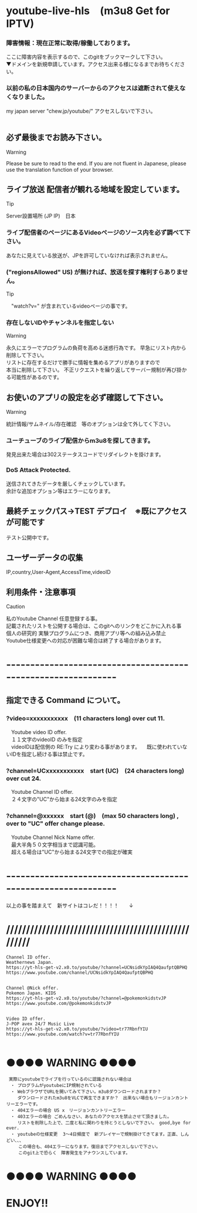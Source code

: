# youtube-live-hls　(m3u8 Get for IPTV)

### 障害情報：現在正常に取得/稼働しております。
ここに障害内容を表示するので、このgitをブックマークして下さい。<br/>
▼ドメインを新規申請しています。アクセス出来る様になるまでお待ちください。<br/>

### 以前の私の日本国内のサーバーからのアクセスは遮断されて使えなくなりました。
my japan server "chew.jp/youtube/" アクセスしないで下さい。<br/>
<br/>

## 必ず最後までお読み下さい。
> [!WARNING]
> Please be sure to read to the end.
> If you are not fluent in Japanese,
>  please use the translation function of your browser.

## ライブ放送 配信者が観れる地域を設定しています。
> [!TIP]
> Server設置場所 (JP IP)　日本<br/>

### ライブ配信者のページにあるVideoページのソース内を必ず調べて下さい。
あなたに見えている放送が、JPを許可していなければ表示されません。<br/>

###  ("regionsAllowed" US) が無ければ、放送を探す権利すらありません。
> [!TIP]
>　"watch?v=" が含まれているvideoページの事です。<br/>

### 存在しないIDやチャンネルを指定しない
> [!WARNING]
> 
> 永久にエラーでプログラムの負荷を高める迷惑行為です。
> 早急にリスト内から削除して下さい。<br/>
> リストに存在するだけで勝手に情報を集めるアプリがありますので<br/>
> 本当に削除して下さい。
> 不正リクエストを繰り返してサーバー規制が再び掛かる可能性があるのです。<br/>

## お使いのアプリの設定を必ず確認して下さい。
> [!WARNING]
> 統計情報/サムネイル/存在確認　等のオプションは全て外してく下さい。<br/>


### ユーチューブのライブ配信からm3u8を探してきます。
発見出来た場合は302ステータスコードでリダイレクトを掛けます。<br/>

### DoS Attack Protected.
送信されてきたデータを厳しくチェックしています。<br/>
余計な追加オプション等はエラーになります。<br/>

## 最終チェックパス→TEST デプロイ　※既にアクセスが可能です<br/>
テスト公開中です。<br/>



## ユーザーデータの収集
IP,country,User-Agent,AccessTime,videoID<br/>


## 利用条件・注意事項
> [!CAUTION]
> 私のYoutube Channel 任意登録する事。<br/>
> 記載されたリストを公開する場合は、このgitへのリンクをどこかに入れる事<br/>
> 個人の研究的 実験プログラムにつき、商用アプリ等への組み込み禁止<br/>
> Youtube仕様変更への対応が困難な場合は終了する場合があります。<br/>

# -------------------------------------------------------------
## 指定できる Command について。
### ?video=xxxxxxxxxxx　(11 characters long) over cut 11.
　Youtube video ID offer.<br/>
　１１文字のvideoID のみを指定<br/>
　videoIDは配信側の RE:Try により変わる事があります。
　既に使われていないIDを指定し続ける事は禁止です。

### ?channel=UCxxxxxxxxxxx　start (UC)　(24 characters long) over cut 24.
　Youtube Channel ID offer.<br/>
　２４文字の"UC"から始まる24文字のみを指定<br/>

### ?channel=@xxxxxx　start (@)　(max 50 characters long) , over to "UC" offer change please.
　Youtube Channel Nick Name  offer.<br/>
　最大半角５０文字相当まで認識可能。<br/>
　超える場合は"UC"から始まる24文字での指定が確実<br/>

# -------------------------------------------------------------

以上の事を踏まえて　新サイトはコレだ！！！！　　↓<br/>
# ////////////////////////////////////////////////////
~~~
Channel ID offer.
Weathernews Japan.
https://yt-hls-get-v2.x0.to/youtube/?channel=UCNsidkYpIAQ4QaufptQBPHQ
https://www.youtube.com/channel/UCNsidkYpIAQ4QaufptQBPHQ


Channel @Nick offer.
Pokemon Japan. KIDS
https://yt-hls-get-v2.x0.to/youtube/?channel=@pokemonkidstvJP
https://www.youtube.com/@pokemonkidstvJP


Video ID offer.
J-POP avex 24/7 Music Live
https://yt-hls-get-v2.x0.to/youtube/?video=tr77RbnfYIU
https://www.youtube.com/watch?v=tr77RbnfYIU


~~~
# ●●●● WARNING ●●●●
~~~
 実際にyoutubeでライブを行っているのに認識されない場合は
　・ プログラムがyoutubeにIP規制されている
　・ WebブラウザでURLを開いてみて下さい。m3u8ダウンロードされますか？
　　 ダウンロードされたm3u8をVLCで再生できますか？　出来ない場合もリージョンカントリーエラーです。
　・ 404エラーの場合 US x　リージョンカントリーエラー
　・ 403エラーの場合 ごめんなさい、あなたのアクセスを禁止させて頂きました。
　　 リストを削除した上で、二度と私に関わりを持とうとしないで下さい。 good,bye for ever.
　・ youtubeの仕様変更  3～4日頻度で　新プレイヤーで規制掛けてきてます。正直、しんどい、、、
　   この場合も、404エラーになります。復旧までアクセスしないで下さい。
　   このgit上で恐らく　障害発生をアナウンスしています。
~~~
# ●●●● WARNING ●●●●

# ENJOY!!
